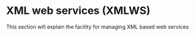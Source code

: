 # XML web services (XMLWS)

This section will explain the facility for managing XML based web services